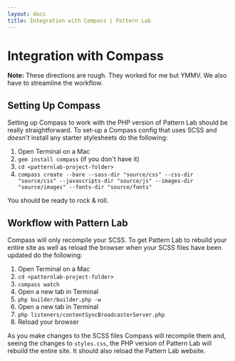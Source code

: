 ```yaml
---
layout: docs
title: Integration with Compass | Pattern Lab
---
```


# Integration with Compass

**Note:** These directions are rough. They worked for me but YMMV. We also have to streamline the workflow.

## Setting Up Compass

Setting up Compass to work with the PHP version of Pattern Lab should be really straightforward. To set-up a Compass config that uses SCSS and _doesn't_ install any starter stylesheets do the following:

1. Open Terminal on a Mac
2. `gem install compass` (if you don't have it)
3. `cd <patternlab-project-folder>`
4. `compass create --bare --sass-dir "source/css" --css-dir "source/css" --javascripts-dir "source/js" --images-dir "source/images" --fonts-dir "source/fonts"`

You should be ready to rock & roll.

## Workflow with Pattern Lab

Compass will only recompile your SCSS. To get Pattern Lab to rebuild your entire site as well as reload the browser when your SCSS files have been updated do the following:

1. Open Terminal on a Mac
2. `cd <patternlab-project-folder>`
3. `compass watch`
4. Open a new tab in Terminal
5. `php builder/builder.php -w`
6. Open a new tab in Terminal
7. `php listeners/contentSyncBroadcasterServer.php`
8. Reload your browser

As you make changes to the SCSS files Compass will recompile them and, seeing the changes to `styles.css`, the PHP version of Pattern Lab will rebuild the entire site. It should also reload the Pattern Lab website.